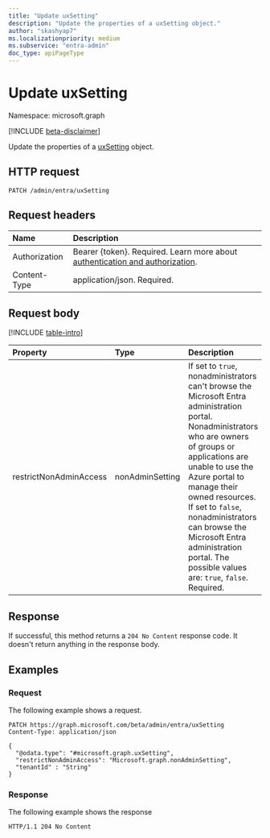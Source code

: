 ```yaml
---
title: "Update uxSetting"
description: "Update the properties of a uxSetting object."
author: "skashyap7"
ms.localizationpriority: medium
ms.subservice: "entra-admin"
doc_type: apiPageType
---
```


# Update uxSetting
Namespace: microsoft.graph

[!INCLUDE [beta-disclaimer](../../includes/beta-disclaimer.md)]

Update the properties of a [uxSetting](../resources/uxsetting.md) object.

## HTTP request

<!-- {
  "blockType": "ignored"
}
-->
``` http
PATCH /admin/entra/uxSetting
```

## Request headers
|Name|Description|
|:---|:---|
|Authorization|Bearer {token}. Required. Learn more about [authentication and authorization](/graph/auth/auth-concepts).|
|Content-Type|application/json. Required.|

## Request body
[!INCLUDE [table-intro](../../includes/update-property-table-intro.md)]


|Property|Type|Description|
|:---|:---|:---|
|restrictNonAdminAccess|nonAdminSetting|If set to `true`, nonadministrators can't browse the Microsoft Entra administration portal. Nonadministrators  who are owners of groups or applications are unable to use the Azure portal to manage their owned resources. If set to `false`, nonadministrators can browse the Microsoft Entra administration portal. The possible values are: `true`, `false`. Required.|



## Response

If successful, this method returns a `204 No Content` response code. It doesn't return anything in the response body.

## Examples

### Request
The following example shows a request.
<!-- {
  "blockType": "request",
  "name": "update_uxsetting"
}
-->
``` http
PATCH https://graph.microsoft.com/beta/admin/entra/uxSetting
Content-Type: application/json

{
  "@odata.type": "#microsoft.graph.uxSetting",
  "restrictNonAdminAccess": "Microsoft.graph.nonAdminSetting",
  "tenantId" : "String"
}
```


### Response
The following example shows the response

<!-- {
  "blockType": "response",
  "truncated": true
}
-->
``` http
HTTP/1.1 204 No Content
```


